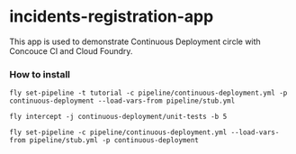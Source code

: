 # incidents-registration-app

This app is used to demonstrate Continuous Deployment circle with Concouce CI and Cloud Foundry.

### How to install

```
fly set-pipeline -t tutorial -c pipeline/continuous-deployment.yml -p continuous-deployment --load-vars-from pipeline/stub.yml

fly intercept -j continuous-deployment/unit-tests -b 5

fly set-pipeline -c pipeline/continuous-deployment.yml --load-vars-from pipeline/stub.yml -p continuous-deployment

```
